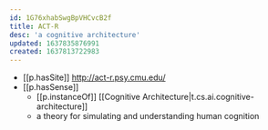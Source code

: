 ```yaml
---
id: 1G76xhabSwgBpVHCvcB2f
title: ACT-R
desc: 'a cognitive architecture'
updated: 1637835876991
created: 1637813722983
---
```


- [[p.hasSite]] http://act-r.psy.cmu.edu/
- [[p.hasSense]]
  - [[p.instanceOf]] [[Cognitive Architecture|t.cs.ai.cognitive-architecture]]
  - a theory for simulating and understanding human cognition